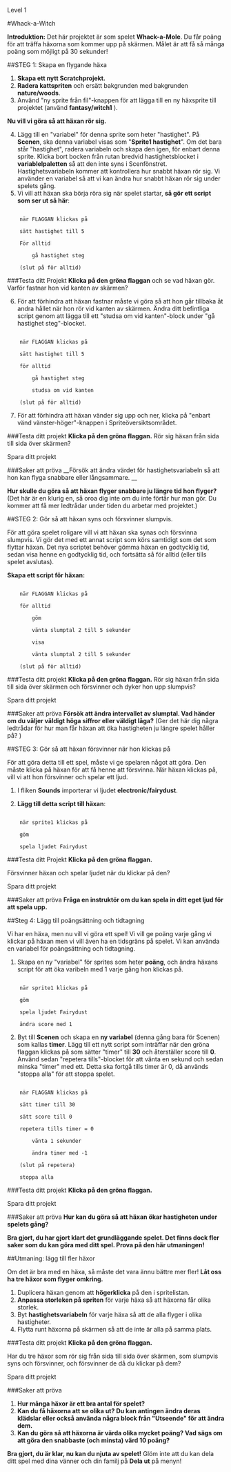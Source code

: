 Level 1

#Whack-a-Witch

__Introduktion:__
Det här projektet är som spelet __Whack-a-Mole__. Du får poäng för att träffa häxorna som kommer upp på skärmen. Målet är att få så många poäng som möjligt på 30 sekunder!

##STEG 1: Skapa en flygande häxa

1. __Skapa ett nytt Scratchprojekt.__
2. __Radera kattspriten__ och ersätt bakgrunden med bakgrunden __nature/woods__.
3. Använd "ny sprite från fil"-knappen för att lägga till en ny häxsprite till projektet (använd __fantasy/witch1__ ). 

__Nu vill vi göra så att häxan rör sig.__

4. Lägg till en "variabel" för denna sprite som heter "hastighet". 
På __Scenen__, ska denna variabel visas som "__Sprite1 hastighet__". 
Om det bara står "hastighet", radera variabeln och skapa den igen, för enbart denna sprite. Klicka bort bocken från rutan bredvid hastighetsblocket i __variablelpaletten__ så att den inte syns i Scenfönstret.
Hastighetsvariabeln kommer att kontrollera hur snabbt häxan rör sig. Vi använder en variabel så att vi kan ändra hur snabbt häxan rör sig under spelets gång.  
5. Vi vill att häxan ska börja röra sig när spelet startar, __så gör ett script som ser ut så här__:

```scratch

	när FLAGGAN klickas på

	sätt hastighet till 5

	För alltid

		gå hastighet steg

	(slut på för alltid)
```
		
###Testa ditt Projekt
__Klicka på den gröna flaggan__ och se vad häxan gör. Varför fastnar hon vid kanten av skärmen?

6. För att förhindra att häxan fastnar måste vi göra så att hon går tillbaka åt andra hållet när hon rör vid kanten av skärmen. 
Ändra ditt befintliga script genom att lägga till ett "studsa om vid kanten"-block under "gå hastighet steg"-blocket. 

```scratch

	när FLAGGAN klickas på

	sätt hastighet till 5

	för alltid

		gå hastighet steg

		studsa om vid kanten

	(slut på för alltid)
```
7. För att förhindra att häxan vänder sig upp och ner, klicka på "enbart vänd vänster-höger"-knappen i Spriteöversiktsområdet. 

###Testa ditt projekt
__Klicka på den gröna flaggan.__ 
Rör sig häxan från sida till sida över skärmen? 

Spara ditt projekt

###Saker att pröva
__Försök att ändra värdet för hastighetsvariabeln så att hon kan flyga snabbare eller långsammare. __

__Hur skulle du göra så att häxan flyger snabbare ju längre tid hon flyger?__
(Det här är en klurig en, så oroa dig inte om du inte förtår hur man gör. Du kommer att få mer ledtrådar under tiden du arbetar med projektet.)

##STEG 2: Gör så att häxan syns och försvinner slumpvis.

För att göra spelet roligare vill vi att häxan ska synas och försvinna slumpvis. Vi gör det med ett annat script som körs samtidigt som det som flyttar häxan. Det nya scriptet behöver gömma häxan en godtycklig tid, sedan visa henne en godtycklig tid, och fortsätta så för alltid (eller tills  spelet avslutas). 

__Skapa ett script för häxan:__

```scratch

	när FLAGGAN klickas på

	för alltid

		göm

		vänta slumptal 2 till 5 sekunder 

		visa

		vänta slumptal 2 till 5 sekunder

	(slut på för alltid)
```
###Testa ditt projekt
__Klicka på den gröna flaggan.__ 
Rör sig häxan från sida till sida över skärmen och försvinner och dyker hon upp slumpvis? 

Spara ditt projekt

###Saker att pröva
__Försök att ändra intervallet av slumptal. Vad händer om du väljer väldigt höga siffror eller väldigt låga?__
(Ger det här dig några ledtrådar för hur man får häxan att öka hastigheten ju längre spelet håller på? )

##STEG 3: Gör så att häxan försvinner när hon klickas på 

För att göra detta till ett spel, måste vi ge spelaren något att göra. Den måste klicka på häxan för att få henne att försvinna. När häxan klickas på, vill vi att hon försvinner och spelar ett ljud. 

1. I fliken __Sounds__ importerar vi ljudet __electronic/fairydust__. 

2. __Lägg till detta script till häxan__:

```scratch

	när sprite1 klickas på 

	göm

	spela ljudet Fairydust
```
###Testa ditt Projekt
__Klicka på den gröna flaggan.__ 

Försvinner häxan och spelar ljudet när du klickar på den? 

Spara ditt projekt

###Saker att pröva
__Fråga en instruktör om du kan spela in ditt eget ljud för att spela upp.__

##Steg 4: Lägg till poängsättning och tidtagning 

Vi har en häxa, men nu vill vi göra ett spel! Vi vill ge poäng varje gång vi klickar på häxan men vi vill även ha en tidsgräns på spelet. Vi kan använda en variabel för poängsättning och tidtagning. 

1. Skapa en ny "variabel" för sprites som heter __poäng__, och ändra häxans script för att öka varibeln med 1 varje gång hon klickas på. 

```scratch

	när sprite1 klickas på

	göm

	spela ljudet Fairydust

	ändra score med 1
```

2. Byt till __Scenen__ och skapa en  __ny variabel__ (denna gång bara för Scenen) som kallas __timer__. Lägg till ett nytt script som inträffar när den gröna flaggan klickas på som sätter "timer" till __30__ och återställer score till __0__. Använd sedan "repetera tills"-blocket för att vänta en sekund och sedan minska "timer" med
ett. Detta ska fortgå tills timer är 0, då används "stoppa alla" för att stoppa spelet. 

```scratch

	när FLAGGAN klickas på

	sätt timer till 30

	sätt score till 0

	repetera tills timer = 0

		vänta 1 sekunder

		ändra timer med -1

	(slut på repetera)

	stoppa alla
```


###Testa ditt projekt
__Klicka på den gröna flaggan.__ 

Spara ditt projekt

###Saker att pröva
__Hur kan du göra så att häxan ökar hastigheten under spelets gång?__


__Bra gjort, du har gjort klart det grundläggande spelet. Det finns dock fler saker som du kan göra med ditt spel. Prova på den här utmaningen!__

##Utmaning: lägg till fler häxor 

Om det är bra med en häxa, så måste det vara ännu bättre mer fler! __Låt oss ha tre häxor som flyger omkring.__
1. Duplicera häxan genom att __högerklicka__ på den i spritelistan. 
2. __Anpassa storleken på spriten__ för varje häxa så att häxorna får olika storlek.
3. Byt __hastighetsvariabeln__ för varje häxa så att de alla flyger i olika hastigheter. 
4. Flytta runt häxorna på skärmen så att de inte är alla på samma plats. 

###Testa ditt projekt
__Klicka på den gröna flaggan.__ 

Har du tre häxor som rör sig från sida till sida över skärmen, som slumpvis syns och försvinner, och försvinner de då du klickar på dem?

Spara ditt projekt

###Saker att pröva
1. __Hur många häxor är ett bra antal för spelet?__
2. __Kan du få häxorna att se olika ut? Du kan antingen ändra deras klädslar eller också använda några block från "Utseende" för att ändra dem.__
3. __Kan du göra så att häxorna är värda olika mycket poäng? Vad sägs om att göra den snabbaste (och minsta) värd 10 poäng?__


__Bra gjort, du är klar, nu kan du njuta av spelet!__
Glöm inte att du kan dela ditt spel med dina vänner och din familj på __Dela ut__ på menyn!
